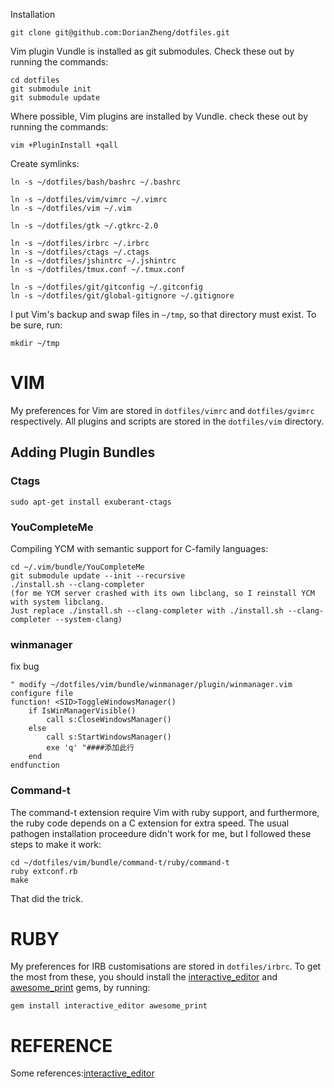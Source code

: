 Installation

    git clone git@github.com:DorianZheng/dotfiles.git

Vim plugin Vundle is installed as git submodules. Check these out by
running the commands:

    cd dotfiles
    git submodule init
    git submodule update

Where possible, Vim plugins are installed by Vundle. check these out by
running the commands:

    vim +PluginInstall +qall

Create symlinks:

    ln -s ~/dotfiles/bash/bashrc ~/.bashrc

    ln -s ~/dotfiles/vim/vimrc ~/.vimrc
    ln -s ~/dotfiles/vim ~/.vim
    
    ln -s ~/dotfiles/gtk ~/.gtkrc-2.0

    ln -s ~/dotfiles/irbrc ~/.irbrc
    ln -s ~/dotfiles/ctags ~/.ctags
    ln -s ~/dotfiles/jshintrc ~/.jshintrc
    ln -s ~/dotfiles/tmux.conf ~/.tmux.conf

    ln -s ~/dotfiles/git/gitconfig ~/.gitconfig
    ln -s ~/dotfiles/git/global-gitignore ~/.gitignore

I put Vim's backup and swap files in `~/tmp`, so that directory must exist. To
be sure, run: 

    mkdir ~/tmp

# VIM #

My preferences for Vim are stored in `dotfiles/vimrc` and `dotfiles/gvimrc`
respectively. All plugins and scripts are stored in the `dotfiles/vim`
directory.

## Adding Plugin Bundles ##


### Ctags

    sudo apt-get install exuberant-ctags

### YouCompleteMe

Compiling YCM with semantic support for C-family languages:
    
    cd ~/.vim/bundle/YouCompleteMe
    git submodule update --init --recursive
    ./install.sh --clang-completer
    (for me YCM server crashed with its own libclang, so I reinstall YCM with system libclang. 
    Just replace ./install.sh --clang-completer with ./install.sh --clang-completer --system-clang)

### winmanager

fix bug

    " modify ~/dotfiles/vim/bundle/winmanager/plugin/winmanager.vim configure file
    function! <SID>ToggleWindowsManager()
	    if IsWinManagerVisible()
		    call s:CloseWindowsManager()
	    else
		    call s:StartWindowsManager()
		    exe 'q' "####添加此行
	    end
    endfunction

### Command-t

The command-t extension require Vim with ruby support, and furthermore, the
ruby code depends on a C extension for extra speed. The usual pathogen
installation proceedure didn't work for me, but I followed these steps to make
it work:

    cd ~/dotfiles/vim/bundle/command-t/ruby/command-t
    ruby extconf.rb
    make

That did the trick.

# RUBY #

My preferences for IRB customisations are stored in `dotfiles/irbrc`. To get
the most from these, you should install the [interactive_editor][i_editor] and
[awesome_print][ap] gems, by running:

    gem install interactive_editor awesome_print

# REFERENCE #

Some references:[interactive_editor][i_editor]



[jsbun]: http://github.com/pangloss/vim-javascript.git
[ap]: http://github.com/michaeldv/awesome_print
[i_editor]: http://github.com/jberkel/interactive_editor
[ref_dotfiles]: http://blog.smalleycreative.com/tutorials/using-git-and-github-to-manage-your-dotfiles
